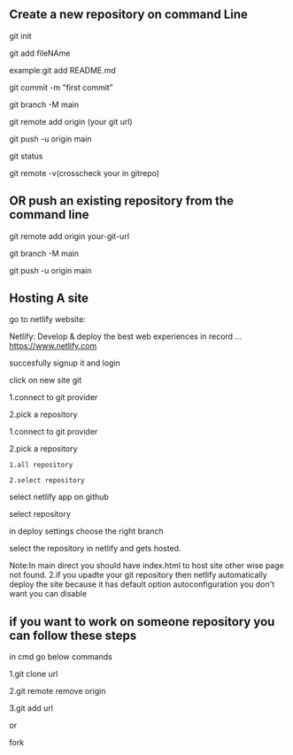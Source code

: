 Create a new repository on command Line
-----------------------------

git init

git add fileNAme

example:git add README.md

git commit -m "first commit"

git branch -M main

git remote add origin (your git url)

git push -u origin main

git status

git remote -v(crosscheck your in gitrepo)



OR push an existing repository from the command line
-----------------------------------

git remote add origin your-git-url

git branch -M main

git push -u origin main


Hosting A site
-------------------

go to netlify website:

Netlify: Develop & deploy the best web experiences in record ...
https://www.netlify.com

succesfully signup it and login

click on new site git

1.connect to git provider

2.pick a repository

1.connect to git provider

2.pick a repository

    1.all repository

    2.select repository

select netlify app on github

select repository

in deploy settings choose the right branch

select the repository in netlify and gets hosted.

Note:In main direct you should have index.html to host site other wise page not found.
2.if you upadte your git repository then netlify automatically deploy the site because it has default option autoconfiguration you don't want you can disable


if you want to work on someone repository you can follow these steps 
---------------------

in cmd  go below commands

1.git clone url 

2.git remote remove  origin

3.git add url

or

fork 